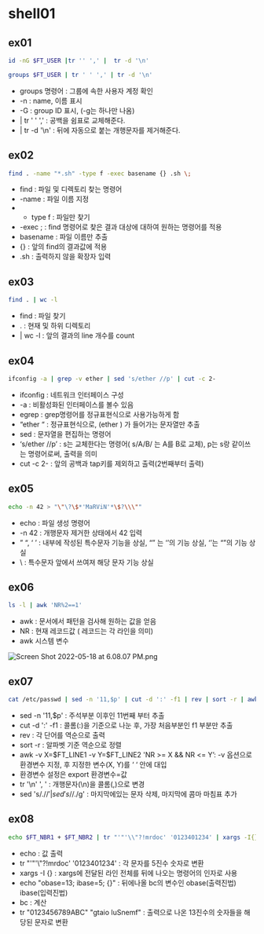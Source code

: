 # shell01

## ex01

```bash
id -nG $FT_USER |tr '' ',' |  tr -d '\n'

groups $FT_USER | tr ' ' ',' | tr -d '\n'
```

- groups 명령어 : 그룹에 속한 사용자 계정 확인
- -n : name, 이름 표시
- -G : group ID 표시, (-g는 하나만 나옴)
- | tr ' ' ',' : 공백을 쉼표로 교체해준다.
- | tr -d '\n' : 뒤에 자동으로 붙는 개행문자를 제거해준다.

## ex02

```bash
find . -name "*.sh" -type f -exec basename {} .sh \;
```

- find : 파일 및 디렉토리 찾는 명령어
- -name : 파일 이름 지정
- - type f : 파일만 찾기
- -exec \; : find 명령어로 찾은 결과 대상에 대하여 원하는 명령어를 적용
- basename : 파일 이름만 추출
- {} : 앞의 find의 결과값에 적용
- .sh : 출력하지 않을 확장자 입력

## ex03

```bash
find . | wc -l
```

- find : 파일 찾기
- . : 현재 및 하위 디렉토리
- | wc -l : 앞의 결과의 line 개수를 count

## ex04

```bash
ifconfig -a | grep -v ether | sed 's/ether //p' | cut -c 2-
```

- ifconfig : 네트워크 인터페이스 구성
- -a : 비활성화된 인터페이스를 볼수 있음
- egrep : grep명령어를 정규표현식으로 사용가능하게 함
- “ether “ : 정규표현식으로,  (ether ) 가 들어가는 문자열만 추출
- sed : 문자열을 편집하는 명령어
- ‘s/ether //p’ : s는 교체한다는 명령어( s/A/B/ 는 A를 B로 교체), p는 s랑 같이쓰는 명령어로써, 출력을 의미
- cut -c 2- : 앞의 공백과 tap키를 제외하고 출력(2번째부터 출력)

## ex05

```bash
echo -n 42 > "\"\?\$*'MaRViN'*\$?\\\""
```

- echo : 파일 생성 명령어
- -n 42 : 개행문자 제거한 상태에서 42 입력
- ” “, ‘ ’ : 내부에 작성된 특수문자 기능을 상실, “” 는 ‘’의 기능 상실, ‘’는 “”의 기능 상실
- \ : 특수문자 앞에서 쓰여져 해당 문자 기능 상실

## ex06

```bash
ls -l | awk 'NR%2==1'
```

- awk : 문서에서 패턴을 검사해 원하는 값을 얻음
- NR : 현재 레코드값 ( 레코드는 각 라인을 의미)
- awk 시스템 변수

![Screen Shot 2022-05-18 at 6.08.07 PM.png](%F0%9F%8C%8A%20La%20Piscine%20bb965bedaf894ef793294ccd7135d0d2/Screen_Shot_2022-05-18_at_6.08.07_PM.png)

## ex07

```bash
cat /etc/passwd | sed -n '11,$p' | cut -d ':' -f1 | rev | sort -r | awk -v X=$FT_LINE1 -v Y=$FT_LINE2 'NR >= X && NR <= Y' | tr '\n' ', ' | sed 's/.$//' | sed 's/$/./g'
```

- sed -n '11,$p' : 주석부분 이후인 11번째 부터 추출
- cut -d ':' -f1 : 콜롬(:)을 기준으로 나눈 후, 가장 처음부분인 f1 부분만 추출
- rev : 각 단어를 역순으로 출력
- sort -r : 알파벳 기준 역순으로 정렬
- awk -v X=\$FT_LINE1 -v Y=\$FT_LINE2 'NR >= X && NR <= Y’: -v 옵션으로 환경변수 지정, 후 지정한 변수(X, Y)를 ‘ ‘ 안에 대입
- 환경변수 설정은 export 환경변수=값
- tr '\n' ', ' : 개행문자(\n)을 콜롬(,)으로 변경
- sed 's/.$//' | sed 's/$/./g' : 마지막에있는 문자 삭제, 마지막에 콤마 마침표 추가

## ex08

```bash
echo $FT_NBR1 + $FT_NBR2 | tr "'"'\\"?!mrdoc' '0123401234' | xargs -I{} echo "obase=13; ibase=5; {}" | bc | tr "0123456789ABC" "gtaio luSnemf"
```

- echo : 값 출력
- tr "'"'\\"?!mrdoc' '0123401234' : 각 문자를 5진수 숫자로 변환
- xargs -I  {} : xargs에 전달된 라인 전체를 뒤에 나오는 명령어의 인자로 사용
- echo "obase=13; ibase=5; {}" : 뒤에나올 bc의 변수인 obase(출력진법) ibase(입력진법)
- bc : 계산
- tr "0123456789ABC" "gtaio luSnemf" : 출력으로 나온 13진수의 숫자들을 해당된 문자로 변환